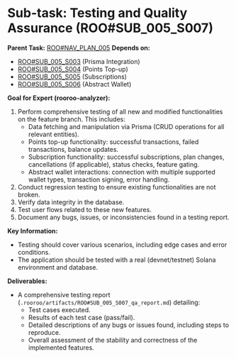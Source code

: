 # Sub-task: Testing and Quality Assurance (ROO#SUB_005_S007)

**Parent Task:** [ROO#NAV_PLAN_005](.rooroo/tasks/ROO#NAV_PLAN_005/context.md)
**Depends on:**
*   [ROO#SUB_005_S003](.rooroo/tasks/ROO#SUB_005_S003/context.md) (Prisma Integration)
*   [ROO#SUB_005_S004](.rooroo/tasks/ROO#SUB_005_S004/context.md) (Points Top-up)
*   [ROO#SUB_005_S005](.rooroo/tasks/ROO#SUB_005_S005/context.md) (Subscriptions)
*   [ROO#SUB_005_S006](.rooroo/tasks/ROO#SUB_005_S006/context.md) (Abstract Wallet)

**Goal for Expert (rooroo-analyzer):**
1.  Perform comprehensive testing of all new and modified functionalities on the feature branch. This includes:
    *   Data fetching and manipulation via Prisma (CRUD operations for all relevant entities).
    *   Points top-up functionality: successful transactions, failed transactions, balance updates.
    *   Subscription functionality: successful subscriptions, plan changes, cancellations (if applicable), status checks, feature gating.
    *   Abstract wallet interactions: connection with multiple supported wallet types, transaction signing, error handling.
2.  Conduct regression testing to ensure existing functionalities are not broken.
3.  Verify data integrity in the database.
4.  Test user flows related to these new features.
5.  Document any bugs, issues, or inconsistencies found in a testing report.

**Key Information:**
*   Testing should cover various scenarios, including edge cases and error conditions.
*   The application should be tested with a real (devnet/testnet) Solana environment and database.

**Deliverables:**
*   A comprehensive testing report (`.rooroo/artifacts/ROO#SUB_005_S007_qa_report.md`) detailing:
    *   Test cases executed.
    *   Results of each test case (pass/fail).
    *   Detailed descriptions of any bugs or issues found, including steps to reproduce.
    *   Overall assessment of the stability and correctness of the implemented features.